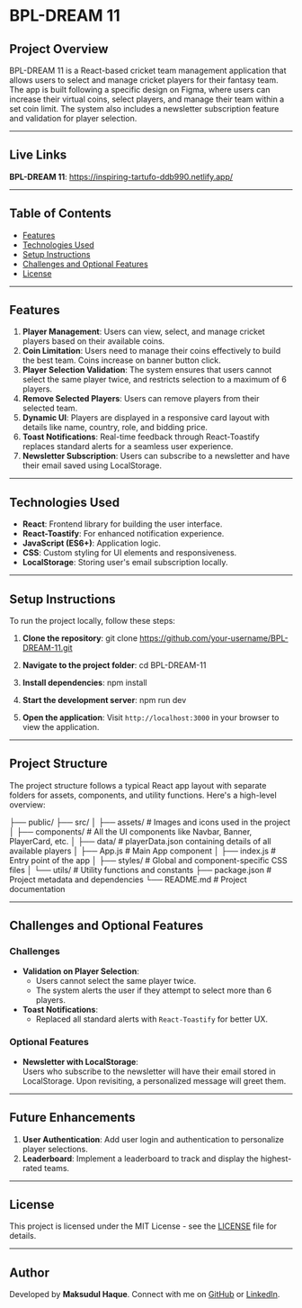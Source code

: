 # BPL-DREAM 11

## Project Overview

BPL-DREAM 11 is a React-based cricket team management application that allows users to select and manage cricket players for their fantasy team. The app is built following a specific design on Figma, where users can increase their virtual coins, select players, and manage their team within a set coin limit. The system also includes a newsletter subscription feature and validation for player selection.

---

## Live Links

**BPL-DREAM 11**: https://inspiring-tartufo-ddb990.netlify.app/

---

## Table of Contents

- [Features](#features)
- [Technologies Used](#technologies-used)
- [Setup Instructions](#setup-instructions)
- [Challenges and Optional Features](#challenges-and-optional-features)
- [License](#license)

---

## Features

1. **Player Management**: Users can view, select, and manage cricket players based on their available coins.
2. **Coin Limitation**: Users need to manage their coins effectively to build the best team. Coins increase on banner button click.
3. **Player Selection Validation**: The system ensures that users cannot select the same player twice, and restricts selection to a maximum of 6 players.
4. **Remove Selected Players**: Users can remove players from their selected team.
5. **Dynamic UI**: Players are displayed in a responsive card layout with details like name, country, role, and bidding price.
6. **Toast Notifications**: Real-time feedback through React-Toastify replaces standard alerts for a seamless user experience.
7. **Newsletter Subscription**: Users can subscribe to a newsletter and have their email saved using LocalStorage.

---

## Technologies Used

- **React**: Frontend library for building the user interface.
- **React-Toastify**: For enhanced notification experience.
- **JavaScript (ES6+)**: Application logic.
- **CSS**: Custom styling for UI elements and responsiveness.
- **LocalStorage**: Storing user's email subscription locally.

---

## Setup Instructions

To run the project locally, follow these steps:

1. **Clone the repository**:
   git clone https://github.com/your-username/BPL-DREAM-11.git
2. **Navigate to the project folder**:
   cd BPL-DREAM-11

3. **Install dependencies**:
   npm install

4. **Start the development server**:
   npm run dev

5. **Open the application**:
   Visit `http://localhost:3000` in your browser to view the application.

---

## Project Structure

The project structure follows a typical React app layout with separate folders for assets, components, and utility functions. Here's a high-level overview:

├── public/
├── src/
│ ├── assets/ # Images and icons used in the project
│ ├── components/ # All the UI components like Navbar, Banner, PlayerCard, etc.
│ ├── data/ # playerData.json containing details of all available players
│ ├── App.js # Main App component
│ ├── index.js # Entry point of the app
│ ├── styles/ # Global and component-specific CSS files
│ └── utils/ # Utility functions and constants
├── package.json # Project metadata and dependencies
└── README.md # Project documentation

---

## Challenges and Optional Features

### Challenges

- **Validation on Player Selection**:
  - Users cannot select the same player twice.
  - The system alerts the user if they attempt to select more than 6 players.
- **Toast Notifications**:
  - Replaced all standard alerts with `React-Toastify` for better UX.

### Optional Features

- **Newsletter with LocalStorage**:  
  Users who subscribe to the newsletter will have their email stored in LocalStorage. Upon revisiting, a personalized message will greet them.

---

## Future Enhancements

1. **User Authentication**: Add user login and authentication to personalize player selections.
2. **Leaderboard**: Implement a leaderboard to track and display the highest-rated teams.

---

## License

This project is licensed under the MIT License - see the [LICENSE](LICENSE) file for details.

---

## Author

Developed by **Maksudul Haque**. Connect with me on [GitHub](https://github.com/smmaksudulhaque2000) or [LinkedIn](https://www.linkedin.com/in/maksudulhaque2000/).
